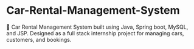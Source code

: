 # Car-Rental-Management-System
🚗 Car Rental Management System built using Java, Spring boot, MySQL, and JSP. Designed as a full stack internship project for managing cars, customers, and bookings.
